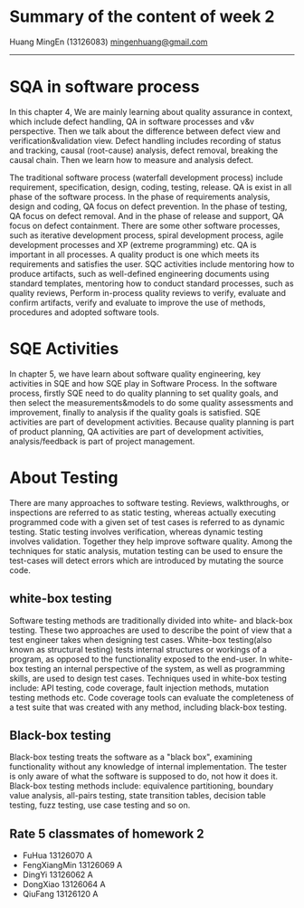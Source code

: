 Summary of the content of week 2
=================================
Huang MingEn (13126083) mingenhuang@gmail.com

----------------------------

# SQA in software process

In this chapter 4, We are mainly learning about quality assurance in context, which include defect handling, QA in software processes and v&v perspective. Then we talk about the difference between defect view and verification&validation view. Defect handling includes recording of status and tracking, causal (root-cause) analysis, defect removal, breaking the causal chain. Then we learn how to measure and analysis defect.

The traditional software process (waterfall development process) include requirement, specification, design, coding, testing, release. QA is exist in all phase of the software process. In the phase of requirements analysis, design and coding, QA focus on defect prevention. In the phase of testing, QA focus on defect removal. And in the phase of release and support, QA focus on defect containment. There are some other software processes, such as iterative development process, spiral development process, agile development processes and XP (extreme programming) etc. QA is important in all processes. A quality product is one which meets its requirements and satisfies the user. SQC activities include mentoring how to produce artifacts, such as well-defined engineering documents using standard templates, mentoring how to conduct standard processes, such as quality reviews, Perform in-process quality reviews to verify, evaluate and confirm artifacts, verify and evaluate to improve the use of methods, procedures and adopted software tools.

# SQE Activities

In chapter 5, we have learn about software quality engineering, key activities in SQE and how SQE play in Software Process. In the software process, firstly SQE  need to do quality planning to set quality goals, and then select the measurements&models to do some quality assessments and improvement, finally to analysis if the quality goals is satisfied. SQE activities are part of development activities. Because quality planning is part of product planning, QA activities are part of development activities, analysis/feedback is part of project management. 

# About Testing

There are many approaches to software testing. Reviews, walkthroughs, or inspections are referred to as static testing, whereas actually executing programmed code with a given set of test cases is referred to as dynamic testing. Static testing involves verification, whereas dynamic testing involves validation. Together they help improve software quality. Among the techniques for static analysis, mutation testing can be used to ensure the test-cases will detect errors which are introduced by mutating the source code.

## white-box testing

Software testing methods are traditionally divided into white- and black-box testing. These two approaches are used to describe the point of view that a test engineer takes when designing test cases. White-box testing(also known as structural testing) tests internal structures or workings of a program, as opposed to the functionality exposed to the end-user. In white-box testing an internal perspective of the system, as well as programming skills, are used to design test cases. Techniques used in white-box testing include: API testing, code coverage, fault injection methods, mutation testing methods etc. Code coverage tools can evaluate the completeness of a test suite that was created with any method, including black-box testing.

## Black-box testing

Black-box testing treats the software as a "black box", examining functionality without any knowledge of internal implementation. The tester is only aware of what the software is supposed to do, not how it does it. Black-box testing methods include: equivalence partitioning, boundary value analysis, all-pairs testing, state transition tables, decision table testing, fuzz testing, use case testing and so on.


## Rate 5 classmates of homework 2

+ FuHua         13126070  A
+ FengXiangMin  13126069  A  
+ DingYi        13126062  A
+ DongXiao      13126064  A
+ QiuFang       13126120  A
